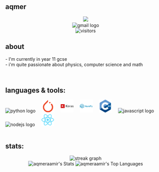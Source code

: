<!-- Heading START -->
<h2 align="left">aqmer</h2>

<div align="center">
  <img height="150" src="https://static.wikia.nocookie.net/bac1dc1c-9ba0-4a51-8c51-e05cefd1759a/scale-to-width/755"  />
</div>

<div align="center">
  <img src="https://img.shields.io/static/v1?message=aqmeraamir@gmail.com&logo=gmail&label=Gmail&color=aba9a6&logoColor=white&labelColor=D14836&style=for-the-badge" height="25" alt="gmail logo"  />
</div>

<div align="center">
  <img src="https://api.visitorbadge.io/api/visitors?path=aqmeraamir%2Faqmeraamir&countColor=%23263759" height="25" style="margin-bottom:25;" alt="visitors"  />
</div>



<!-- About  -->
<h2 align="left">about</h3>
<p align="left">- I'm currently in year 11 gcse <br>- i'm quite passionate about physics, computer science and math</p>

</br>

<!-- Languages & Tools -->
<h2 align="left">languages & tools:</h3>

<div align="left">
  <img src="https://cdn.jsdelivr.net/gh/devicons/devicon/icons/python/python-original.svg" height="40" alt="python logo"  />
  <img width="12" />

  <img src="https://github.com/devicons/devicon/blob/v2.17.0/icons/pytorch/pytorch-original.svg" height="40" alt="pytorch logo"  />
  <img width="12" />

  <img src="https://github.com/devicons/devicon/blob/v2.17.0/icons/keras/keras-original-wordmark.svg" height="40" alt="keras logo"  />
  <img width="12" />
  
  <img src="https://github.com/devicons/devicon/blob/v2.17.0/icons/numpy/numpy-plain-wordmark.svg" height="40" alt="numpy logo"  />
  <img width="12" />

  <img src="https://github.com/devicons/devicon/blob/v2.17.0/icons/cplusplus/cplusplus-original.svg" height="40" alt="c++ logo"  />
  <img width="12" />
  
  <img src="https://cdn.jsdelivr.net/gh/devicons/devicon/icons/javascript/javascript-original.svg" height="40" alt="javascript logo"  />
  <img width="12" />
  
  <img src="https://cdn.jsdelivr.net/gh/devicons/devicon/icons/nodejs/nodejs-original.svg" height="40" alt="nodejs logo"  />
  <img width="12" />

  <img src="https://github.com/devicons/devicon/blob/v2.17.0/icons/react/react-original.svg" height="40" alt="react logo"  />
  <img width="12" />
  
  
  
</div>

</br>


<!-- Stats -->
<h2 align="left">stats:</h3>

<div align="center">
  <img src="https://streak-stats.demolab.com?user=aqmeraamir&locale=en&mode=daily&theme=dark&hide_border=false&border_radius=5&order=3" height="220" alt="streak graph"  />
</div>

<div align="center">
  <img alt="aqmeraamir's Stats" src="https://github-readme-stats.vercel.app/api?username=aqmeraamir&theme=dark&show_icons=true&hide_border=false&count_private=true" height=150>
  <img alt="aqmeraamir's Top Languages" src="https://github-readme-stats.vercel.app/api/top-langs/?username=aqmeraamir&theme=dark&show_icons=true&hide_border=false&layout=compact" height=150>
</div>

</br>

<!--<img src="https://github.com/aqmeraamir/aqmeraamir/blob/output/github-contribution-grid-snake.gif" alt="Snake animation" />-->





